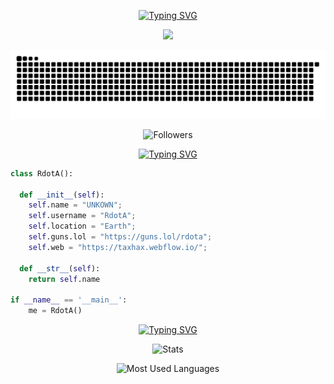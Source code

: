 <!--
**IRdotAI/IRdotAI** is a ✨ _special_ ✨ repository because its `README.md` (this file) appears on your GitHub profile.

Here are some ideas to get you started:

- 🔭 I’m currently working on ...
- 🌱 I’m currently learning ...
- 👯 I’m looking to collaborate on ...
- 🤔 I’m looking for help with ...
- 💬 Ask me about ...
- 📫 How to reach me: ...
- 😄 Pronouns: ...
- ⚡ Fun fact: ...
-->
<p align = "center">
	<a href="https://git.io/typing-svg"><img src="https://readme-typing-svg.demolab.com?font=Fira+Code&pause=1000&color=29F71F&background=000000&center=true&vCenter=true&width=435&lines=RdotA" alt="Typing SVG" /></a>
</p>

<p align = "center">
	<a href="https://u8views.com/github/IRdotAI"><img src="https://u8views.com/api/v1/github/profiles/71939466/views/day-week-month-total-count.svg"></a>
</p>

<p align = "center">
	<img src = "https://github.com/7oSkaaa/7oSkaaa/blob/output/github-contribution-grid-snake.svg?" alt = "Snake Game"/>
</p>

<p align = "center">
	<img src = "https://profile-counter.glitch.me/IRdotAI/count.svg" alt = "Followers"/>
</p>

<p align = "center">
	<a href="https://git.io/typing-svg"><img src="https://readme-typing-svg.demolab.com?font=Fira+Code&pause=1000&color=29F71F&background=000000&center=true&vCenter=true&width=435&lines=About+Me" alt="Typing SVG" /></a>
 </p>
 
```python
class RdotA():
    
  def __init__(self):
    self.name = "UNKOWN";
    self.username = "RdotA";
    self.location = "Earth";
    self.guns.lol = "https://guns.lol/rdota";
    self.web = "https://taxhax.webflow.io/";
  
  def __str__(self):
    return self.name

if __name__ == '__main__':
    me = RdotA()
```
<p align = "center">
	<a href="https://git.io/typing-svg"><img src="https://readme-typing-svg.demolab.com?font=Fira+Code&pause=1000&color=29F71F&background=000000&center=true&vCenter=true&width=435&lines=My+Stats" alt="Typing SVG" /></a>

</p>

<p align = "center">
	<img src = "https://github-readme-stats.vercel.app/api?username=IRdotAI&include_all_commits=true&count_private=true&show_icons=true&line_height=20&title_color=7A7ADB&icon_color=2234AE&text_color=D3D3D3&bg_color=0,000000,130F40" alt = "Stats"/>
</p>
<p align = "center">
	<img src = "https://github-readme-stats.vercel.app/api/top-langs?username=IRdotAI&show_icons=true&line_height=20&title_color=7A7ADB&icon_color=2234AE&text_color=D3D3D3&bg_color=0,000000,130F40" alt = "Most Used Languages"/>
</p>
